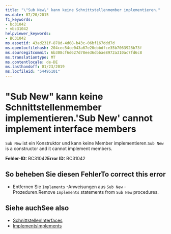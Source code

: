 ```yaml
---
title: "\"Sub New\" kann keine Schnittstellenmember implementieren."
ms.date: 07/20/2015
f1_keywords:
- bc31042
- vbc31042
helpviewer_keywords:
- BC31042
ms.assetid: 43ad231f-878d-4d08-b43c-06bf167ddd7d
ms.openlocfilehash: 204cec54ce043a67e20ebbdfce35b7063928b73f
ms.sourcegitcommit: 6b308cf6d627d78ee36dbbae8972a310ac7fd6c8
ms.translationtype: MT
ms.contentlocale: de-DE
ms.lasthandoff: 01/23/2019
ms.locfileid: "54495101"
---
```

# <a name="sub-new-cannot-implement-interface-members"></a><span data-ttu-id="b6bfd-102">"Sub New" kann keine Schnittstellenmember implementieren.</span><span class="sxs-lookup"><span data-stu-id="b6bfd-102">'Sub New' cannot implement interface members</span></span>
<span data-ttu-id="b6bfd-103">`Sub New` ist ein Konstruktor und kann keine Member implementieren.</span><span class="sxs-lookup"><span data-stu-id="b6bfd-103">`Sub New` is a constructor and it cannot implement members.</span></span>  
  
 <span data-ttu-id="b6bfd-104">**Fehler-ID:** BC31042</span><span class="sxs-lookup"><span data-stu-id="b6bfd-104">**Error ID:** BC31042</span></span>  
  
## <a name="to-correct-this-error"></a><span data-ttu-id="b6bfd-105">So beheben Sie diesen Fehler</span><span class="sxs-lookup"><span data-stu-id="b6bfd-105">To correct this error</span></span>  
  
-   <span data-ttu-id="b6bfd-106">Entfernen Sie `Implements` -Anweisungen aus `Sub New` -Prozeduren.</span><span class="sxs-lookup"><span data-stu-id="b6bfd-106">Remove `Implements` statements from `Sub New` procedures.</span></span>  
  
## <a name="see-also"></a><span data-ttu-id="b6bfd-107">Siehe auch</span><span class="sxs-lookup"><span data-stu-id="b6bfd-107">See also</span></span>
- [<span data-ttu-id="b6bfd-108">Schnittstellen</span><span class="sxs-lookup"><span data-stu-id="b6bfd-108">Interfaces</span></span>](../../visual-basic/programming-guide/language-features/interfaces/index.md)
- [<span data-ttu-id="b6bfd-109">Implements</span><span class="sxs-lookup"><span data-stu-id="b6bfd-109">Implements</span></span>](../../visual-basic/language-reference/statements/implements-clause.md)
